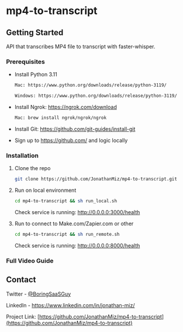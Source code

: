 # mp4-to-transcript

<!-- GETTING STARTED -->
## Getting Started

API that transcribes MP4 file to transcript with faster-whisper.


### Prerequisites

* Install Python 3.11
  ```sh
  Mac: https://www.python.org/downloads/release/python-3119/
  ```
  ```sh
  Windows: https://www.python.org/downloads/release/python-3119/
  ```
* Install Ngrok: https://ngrok.com/download
    ```sh
   Mac: brew install ngrok/ngrok/ngrok
    ```

* Install Git: https://github.com/git-guides/install-git


* Sign up to https://github.com/ and logic locally

### Installation

1. Clone the repo
   ```sh
   git clone https://github.com/JonathanMiz/mp4-to-transcript.git
   ```
2. Run on local environment
   ```sh
   cd mp4-to-transcript && sh run_local.sh
   ```
    Check service is running: http://0.0.0.0:3000/health

3. Run to connect to Make.com/Zapier.com or other
   ```sh
   cd mp4-to-transcript && sh run_remote.sh
   ```    
    Check service is running: http://0.0.0.0:8000/health

### Full Video Guide

[]()


<!-- CONTACT -->
## Contact

Twitter - [@BoringSaaSGuy](https://twitter.com/BoringSaaSGuy)

LinkedIn - https://www.linkedin.com/in/jonathan-miz/

Project Link: [https://github.com/JonathanMiz/mp4-to-transcript](https://github.com/JonathanMiz/mp4-to-transcript)


